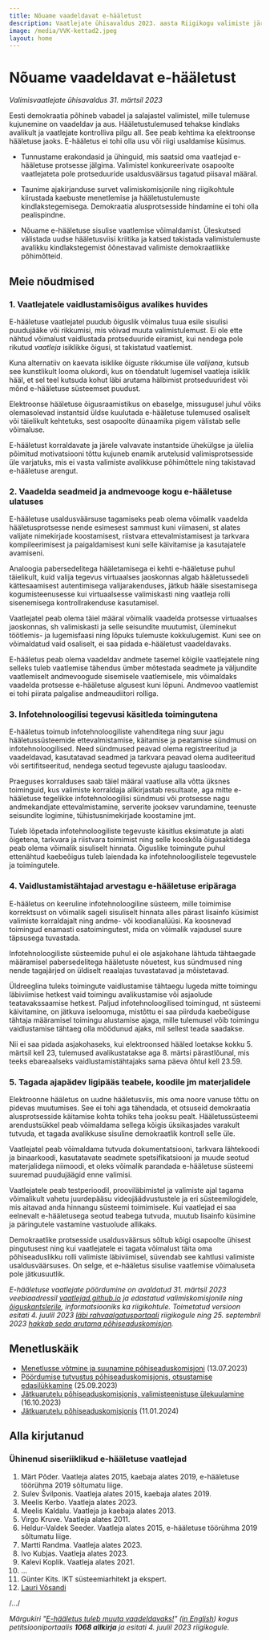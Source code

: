 ```yaml
---
title: Nõuame vaadeldavat e-hääletust
description: Vaatlejate ühisavaldus 2023. aasta Riigikogu valimiste järel
image: /media/VVK-kettad2.jpeg
layout: home
---
```


# Nõuame vaadeldavat e-hääletust

_Valimisvaatlejate ühisavaldus 31. märtsil 2023_

Eesti demokraatia põhineb vabadel ja salajastel valimistel, mille tulemuse kujunemine on vaadeldav ja aus. Hääletustulemused tehakse kindlaks avalikult ja vaatlejate kontrolliva pilgu all. See peab kehtima ka elektroonse hääletuse jaoks. E-hääletus ei tohi olla usu või riigi usaldamise küsimus.

* Tunnustame erakondasid ja ühinguid, mis saatsid oma vaatlejad e-hääletuse protsesse jälgima. Valimistel konkureerivate osapoolte vaatlejateta pole protseduuride usaldusväärsus tagatud piisaval määral.

* Taunime ajakirjanduse survet valimiskomisjonile ning riigikohtule kiirustada kaebuste menetlemise ja hääletustulemuste kindlakstegemisega. Demokraatia alusprotsesside hindamine ei tohi olla pealispindne.

* Nõuame e-hääletuse sisulise vaatlemise võimaldamist. Üleskutsed välistada uudse hääletusviisi kriitika ja katsed takistada valimistulemuste avalikku kindlakstegemist õõnestavad valimiste demokraatlikke põhimõtteid.

## Meie nõudmised

### 1. Vaatlejatele vaidlustamisõigus avalikes huvides

E-hääletuse vaatlejatel puudub õiguslik võimalus tuua esile sisulisi puudujääke või rikkumisi, mis võivad muuta valimistulemust. Ei ole ette nähtud võimalust vaidlustada protseduuride eiramist, kui nendega pole rikutud _vaatleja_ isiklikke õigusi, st takistatud vaatlemist.

Kuna alternatiiv on kaevata isiklike õiguste rikkumise üle _valijana_, kutsub see kunstlikult looma olukordi, kus on tõendatult lugemisel vaatleja isiklik hääl, et sel teel kutsuda kohut läbi arutama hälbimist protseduuridest või mõnd e-hääletuse süsteemset puudust.

Elektroonse hääletuse õigusraamistikus on ebaselge, missugusel juhul võiks olemasolevad instantsid üldse kuulutada e-hääletuse tulemused osaliselt või täielikult kehtetuks, sest osapoolte dünaamika pigem välistab selle võimaluse.

E-hääletust korraldavate ja järele valvavate instantside ühekülgse ja üleliia põimitud motivatsiooni tõttu kujuneb enamik arutelusid valimisprotsesside üle varjatuks, mis ei vasta valimiste avalikkuse põhimõttele ning takistavad e-hääletuse arengut.

### 2. Vaadelda seadmeid ja andmevooge kogu e-hääletuse ulatuses

E-hääletuse usaldusväärsuse tagamiseks peab olema võimalik vaadelda
hääletusprotsesse nende esimesest sammust kuni viimaseni, st alates
valijate nimekirjade koostamisest, riistvara ettevalmistamisest ja
tarkvara kompileerimisest ja paigaldamisest kuni selle käivitamise ja
kasutajatele avamiseni.

Analoogia pabersedelitega hääletamisega ei kehti e-hääletuse puhul täielikult, kuid valija tegevus virtuaalses jaoskonnas algab hääletussedeli kättesaamisest autentimisega valijarakenduses, jätkub hääle sisestamisega kogumisteenusesse kui virtuaalsesse valimiskasti ning vaatleja rolli sisenemisega kontrollrakenduse kasutamisel.

Vaatlejatel peab olema täiel määral võimalik vaadelda protsesse virtuaalses jaoskonnas, sh valimiskasti ja selle seisundite muutumist, üleminekut töötlemis- ja lugemisfaasi ning lõpuks tulemuste kokkulugemist. Kuni see on võimaldatud vaid osaliselt, ei saa pidada e-hääletust vaadeldavaks.

E-hääletus peab olema vaadeldav andmete tasemel kõigile vaatlejatele
ning selleks tuleb vaatlemise tähendus ümber mõtestada seadmete ja
väljundite vaatlemiselt andmevoogude sisemisele vaatlemisele, mis
võimaldaks vaadelda protsesse e-hääletuse algusest kuni lõpuni. Andmevoo vaatlemist ei tohi piirata palgalise andmeaudiitori rolliga.

### 3. Infotehnoloogilisi tegevusi käsitleda toimingutena

E-hääletus toimub infotehnoloogiliste vahenditega ning suur jagu hääletussüsteemide ettevalmistamise, käitamise ja peatamise sündmusi on infotehnoloogilised. Need sündmused peavad olema registreeritud ja vaadeldavad, kasutatavad seadmed ja tarkvara peavad olema auditeeritud või sertifitseeritud, nendega seotud tegevuste ajalugu taasloodav.

Praeguses korralduses saab täiel määral vaatluse alla võtta üksnes toiminguid, kus valimiste korraldaja allkirjastab resultaate, aga mitte e-hääletuse tegelikke infotehnoloogilisi sündmusi või protsesse nagu andmekandjate ettevalmistamine, serverite jooksev varundamine, teenuste seisundite logimine, tühistusnimekirjade koostamine jmt.

Tuleb lõpetada infotehnoloogiliste tegevuste käsitlus eksimatute ja alati õigetena, tarkvara ja riistvara toimimist ning selle kooskõla õigusaktidega peab olema võimalik sisuliselt hinnata. Õiguslike toimingute puhul ettenähtud kaebeõigus tuleb laiendada ka infotehnoloogilistele tegevustele ja toimingutele.

### 4. Vaidlustamistähtajad arvestagu e-hääletuse eripäraga

E-hääletus on keeruline infotehnoloogiline süsteem, mille toimimise korrektsust on võimalik sageli sisuliselt hinnata alles pärast lisainfo küsimist valimiste korraldajalt ning andme- või koodianalüüsi. Ka koosnevad toimingud enamasti osatoimingutest, mida on võimalik vajadusel suure täpsusega tuvastada.

Infotehnoloogiliste süsteemide puhul ei ole asjakohane lähtuda tähtaegade määramisel pabersedelitega hääletuste nõuetest, kus sündmused ning nende tagajärjed on üldiselt reaalajas tuvastatavad ja mõistetavad.

Üldreeglina tuleks toimingute vaidlustamise tähtaegu lugeda mitte toimingu läbiviimise hetkest vaid toimingu avalikustamise või asjaolude teatavakssaamise hetkest. Paljud infotehnoloogilised toimingud, nt süsteemi käivitamine, on jätkuva iseloomuga, mistõttu ei saa piirduda kaebeõiguse tähtaja määramisel toimingu alustamise ajaga, mille tulemusel võib toimingu vaidlustamise tähtaeg olla möödunud ajaks, mil sellest teada saadakse.

Nii ei saa pidada asjakohaseks, kui elektroonsed hääled loetakse kokku 5. märtsil kell 23, tulemused avalikustatakse aga 8. märtsi pärastlõunal, mis teeks ebareaalseks vaidlustamistähtajaks sama päeva õhtul kell 23.59.

### 5. Tagada ajapädev ligipääs teabele, koodile jm materjalidele

Elektroonne hääletus on uudne hääletusviis, mis oma noore vanuse tõttu on pidevas muutumises. See ei tohi aga tähendada, et otsuseid demokraatia alusprotsesside käitamise kohta tohiks teha jooksu pealt. Hääletussüsteemi arendustsükkel peab võimaldama sellega kõigis üksikasjades varakult tutvuda, et tagada avalikkuse sisuline demokraatlik kontroll selle üle.

Vaatlejatel peab võimaldama tutvuda dokumentatsiooni, tarkvara lähtekoodi ja binaarkoodi, kasutatavate seadmete spetsifikatsiooni ja muude seotud materjalidega niimoodi, et oleks võimalik parandada e-hääletuse süsteemi suuremad puudujäägid enne valimisi.

Vaatlejatele peab testperioodil, prooviläbimistel ja valimiste ajal tagama võimalikult vahetu juurdepääsu videojäädvustustele ja eri süsteemilogidele, mis aitavad anda hinnangu süsteemi toimimisele. Kui vaatlejad ei saa eelnevalt e-hääletusega seotud teabega tutvuda, muutub lisainfo küsimine ja päringutele vastamine vastuolude allikaks.

Demokraatlike protsesside usaldusväärsus sõltub kõigi osapoolte ühisest pingutusest ning kui vaatlejatele ei tagata võimalust täita oma põhiseaduslikku rolli valimiste läbiviimisel, süvendab see kahtlusi valimiste usaldusväärsuses. On selge, et e-hääletus sisulise vaatlemise võimaluseta pole jätkusuutlik.

_E-hääletuse vaatlejate pöördumine on avaldatud 31. märtsil 2023 veebiaadressil [vaatlejad.github.io](https://vaatlejad.github.io/) ja edastatud valimiskomisjonile ning [õiguskantslerile](https://github.com/vaatlejad/vaatlejad.github.io/blob/main/docs/6iguskantsleri_vastus-4.04.2023.pdf), informatsiooniks ka riigikohtule. Toimetatud versioon esitati 4. juulil 2023 [läbi rahvaalgatusportaali](https://rahvaalgatus.ee/initiatives/7b9ecdfa-3b56-45d4-a0f8-a52ced3e5803/#initiative-header) riigikogule ning 25. septembril 2023 [hakkab seda arutama põhiseaduskomisjon](https://rahvaalgatus.ee/initiatives/7b9ecdfa-3b56-45d4-a0f8-a52ced3e5803/#events)._

## Menetluskäik

* [Menetlusse võtmine ja suunamine põhiseaduskomisjoni](https://www.riigikogu.ee/tegevus/dokumendiregister/dokument/690eb998-5492-472e-b32a-05bae51e6fa2) (13.07.2023)
* [Pöördumise tutvustus põhiseaduskomisjonis, otsustamise edasilükkamine](https://www.riigikogu.ee/tegevus/dokumendiregister/dokument/337e880d-426b-4432-a8e3-f2869d40f11a) (25.09.2023)
* [Jätkuarutelu põhiseaduskomisjonis, valimisteenistuse ülekuulamine](https://www.riigikogu.ee/tegevus/dokumendiregister/dokument/a580c458-c4cd-4451-b66f-d4c377d34a34) (16.10.2023)
* [Jätkuarutelu põhiseaduskomisjonis](https://www.riigikogu.ee/riigikogu/komisjonid/pohiseaduskomisjon/paevakorrad-ja-protokollid/?startDate=11.01.2024) (11.01.2024)

## Alla kirjutanud

### Ühinenud siseriiklikud e-hääletuse vaatlejad

1. Märt Põder. Vaatleja alates 2015, kaebaja alates 2019, e-hääletuse töörühma 2019 sõltumatu liige.
2. Sulev Švilponis. Vaatleja alates 2015, kaebaja alates 2019.
3. Meelis Kerbo. Vaatleja alates 2023.
4. Meelis Kaldalu. Vaatleja ja kaebaja alates 2013.
5. Virgo Kruve. Vaatleja alates 2011.
6. Heldur-Valdek Seeder. Vaatleja alates 2015, e-hääletuse töörühma 2019 sõltumatu liige.
7. Martti Randma. Vaatleja alates 2023.
8. Ivo Kubjas. Vaatleja alates 2023.
9. Kalevi Koplik. Vaatleja alates 2021.
10. ...
11. Günter Kits. IKT süsteemiarhitekt ja ekspert.
12. [Lauri Võsandi](https://www.linkedin.com/in/laurivosandi/)

/.../

_Märgukiri "[E-hääletus tuleb muuta vaadeldavaks!](https://rahvaalgatus.ee/initiatives/7b9ecdfa-3b56-45d4-a0f8-a52ced3e5803/#initiative-header)" ([in English](https://rahvaalgatus.ee/initiatives/7b9ecdfa-3b56-45d4-a0f8-a52ced3e5803?language=en#initiative-header)) kogus petitsiooniportaalis **1068 allkirja** ja esitati 4. juulil 2023 riigikogule._
